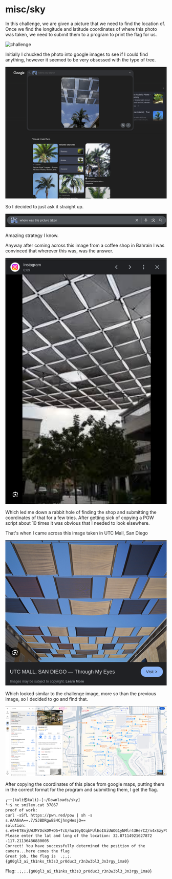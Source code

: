 # misc/sky

In this challenge, we are given a picture that we need to find the location of. Once we find the longitude and latitude coordinates of where this photo was taken, we need to submit them to a program to print the flag for us.

![challenge](https://github.com/Cl4r1ty-1/CTF/blob/main/smileyCTF%202025/images/challenge.png?raw=true)

Initially I chucked the photo into google images to see if I could find anything, however it seemed to be very obsessed with the type of tree.

![init search](https://github.com/Cl4r1ty-1/CTF/blob/main/smileyCTF%202025/images/init_search.png?raw=true)

So I decided to just ask it straight up.

![w strat](https://github.com/Cl4r1ty-1/CTF/blob/main/smileyCTF%202025/images/w_strat.png?raw=true)

Amazing strategy I know.

Anyway after coming across this image from a coffee shop in Bahrain I was convinced that wherever this was, was the answer.

![cawfee](https://github.com/Cl4r1ty-1/CTF/blob/main/smileyCTF%202025/images/bh_coffee.png?raw=true)

Which led me down a rabbit hole of finding the shop and submitting the coordinates of that for a few tries. After getting sick of copying a POW script about 10 times it was obvious that I needed to look elsewhere.

That's when I came across this image taken in UTC Mall, San Diego

![close](https://github.com/Cl4r1ty-1/CTF/blob/main/smileyCTF%202025/images/nearly_there.png?raw=true)

Which looked similar to the challenge image, more so than the previous image, so I decided to go and find that.

![AHHHHH](https://github.com/Cl4r1ty-1/CTF/blob/main/smileyCTF%202025/images/yippee.png?raw=true)

After copying the coordinates of this place from google maps, putting them in the correct format for the program and submitting them, I get the flag.

```
┌──(kali㉿kali)-[~/Downloads/sky]
└─$ nc smiley.cat 37867
proof of work:
curl -sSfL https://pwn.red/pow | sh -s s.AAA6mA==.7/SJBDRgwBS4CjhngHesjQ==
solution: s.e9+ET8njUWJMYDskDM+D5+TcU/hu10yQCqbFUlEoIAiUWOG1yNMlr43HerCZ/n4xSzyP0+6s7swOSVoIFAy5f+hag/YL1RETldOMOK5gfJgqTg8gRDR+nuuFaCwB7rDB0oaIJTWsllO/aEvuwKl5hymJun0w2SF2DduuzTWUYZCVdtXk4TvYZMxKSFJHcIYdHjRfe+JBlVo6gpDYhhpbGQ==
Please enter the lat and long of the location: 32.87114921627872 -117.21136486880005
Correct! You have successfully determined the position of the camera...here comes the flag
Great job, the flag is  .;,;.{g00gl3_ai_th1nks_th3s3_pr0duc3_r3n3w3bl3_3n3rgy_1ma0}
```

Flag: `.;,;.{g00gl3_ai_th1nks_th3s3_pr0duc3_r3n3w3bl3_3n3rgy_1ma0}`

